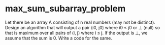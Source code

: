# max_sum_subarray_problem
Let there be an array A consisting of n real numbers (may not be distinct). Design an algorithm that will output a pair (i0, j0) where i0 ≤ j0 or ⊥ (null) so that
is maximum over all pairs of (i, j) where i ≤ j. If the output is ⊥, we assume that the sum is 0. Write
a code for the same.
